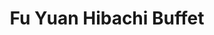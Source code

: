 ---
layout: place
title: "Fu Yuan Hibachi Buffet"
permalink: /indiana/plainfield/fu-yuan-hibachi-buffet.html
stateAbbr: IN
stateName: Indiana
cityName: Plainfield
seo:
  name: "Fu Yuan Hibachi Buffet"
  type: Restaurant
  links: https://fuyuanhibachi.shop/
description: "Japanese BBQ house with an expansive lunch & dinner buffet including sushi & fried rice dishes. Looking for sushi in Plainfield, Indiana? Check out Fu Yuan H..."
place_id: ChIJ2cQVVkmkbIgRZgoOlogFiKs
photos:
  - name: >-
      places/ChIJ2cQVVkmkbIgRZgoOlogFiKs/photos/AeeoHcKl4Hx7qQ7hXmPhc2FjNjGJxl3uqOGB0fPLUBAwG2gDNVs8faVGQlakPCRIrSRs2gdKrvrp3cVylaCV2vtMD6Kb_eIeYa8DZoxmoEZSf7jbw6VgcLzFgrqRw-Ro0y-C-86eE-2epwAFjvH6BfmzcFotimUkoLre8DSLbZxtFmI4sg_9T7OPJ7IkKFN4rTaLagD0v2F_gcQu-8yogfovaQjgfZwwSLtzbtBCcvCwIMr-B5lm5WfrENPYFvcIw0q8K0xu62F2_GJ4TUBg-RxARBPHAbeGi9X2MrqlfM0bvK3mszNx3dIIqwUAYVIy82wkBwTHUkFxLGi-WnI-SSUyFvuuM5OltT6XHLqOdXAm5zqCysbzt8JoqEoaWGHUSRnDUV0o6s9brLfjtVXiLyQi-GlRDdNpqrmRVTi_iWiQZAU
    widthPx: 4032
    heightPx: 3024
    authorAttributions:
      - displayName: Maria143 Enrique
        uri: https://maps.google.com/maps/contrib/110686748679157238791
        photoUri: >-
          https://lh3.googleusercontent.com/a-/ALV-UjUaHAC8H-JRgkRDiDsHJSXZGW76i08fDTtLHqKvBY1lx2LR1lgC=s100-p-k-no-mo
    flagContentUri: >-
      https://www.google.com/local/imagery/report/?cb_client=maps_api_places.places_api&image_key=!1e10!2sCIHM0ogKEICAgIDE7am0NA&hl=en-US
    googleMapsUri: >-
      https://www.google.com/maps/place//data=!3m4!1e2!3m2!1sCIHM0ogKEICAgIDE7am0NA!2e10!4m2!3m1!1s0x886ca4495615c4d9:0xab880588960e0a66
  - name: >-
      places/ChIJ2cQVVkmkbIgRZgoOlogFiKs/photos/AeeoHcJ-bmTwsd0bF4ZXWdbcxwUZ_nX49Cwd5dnFp7SqeM_3iUXDDA083znP9BkaDoYV3_iaGGvXpmPZQvChqoExC9-nJEgKy-Mv7YQymfgnn1LmnfOiPSkL2kgwLJqhW_vQGOInNedFNEhDZLSgaPm1cBtc-gggj48gxE6jr__0RPrm3Mxz9OXbihtqZWNnCo6POi9is_4aVBr50GuxdFVqClP1SMu9giYcaEvo7Mv4CNqC1wg0tL1btEcwvNGTYxG3vpXQBGy1LZUfkfC-NKWtySm6mY6-qJqPmCha3c5fw9rt-vUtKlgYq03dxzqnQVleNWBR59PpHiWxjp8wG4SEX3CM186Rv9pyBBmQwyGbLg_3VVJTINY68GVhO6uwefytQCHsX_C1Ps4JavN32BJCsRei0HIHQVwgR4j5Orx6vFBjCQ
    widthPx: 4032
    heightPx: 3024
    authorAttributions:
      - displayName: Nooroodin84
        uri: https://maps.google.com/maps/contrib/110365450446427215090
        photoUri: >-
          https://lh3.googleusercontent.com/a-/ALV-UjUJVDbUi81cpXRBpBf4GZ9-XBE9WhpQwAgeQ8r-OBVPdUAQtJ01Jw=s100-p-k-no-mo
    flagContentUri: >-
      https://www.google.com/local/imagery/report/?cb_client=maps_api_places.places_api&image_key=!1e10!2sCIHM0ogKEICAgIDhspPaMQ&hl=en-US
    googleMapsUri: >-
      https://www.google.com/maps/place//data=!3m4!1e2!3m2!1sCIHM0ogKEICAgIDhspPaMQ!2e10!4m2!3m1!1s0x886ca4495615c4d9:0xab880588960e0a66
  - name: >-
      places/ChIJ2cQVVkmkbIgRZgoOlogFiKs/photos/AeeoHcKnfajbPHRJNbuioCPPNvVkUzvavy81CHUlw20ISOb985E2uD--YGS7OGRLrRDKs4AoVayCzhCWfBvyTJkxX97rVPT4uUmnXllI7HNrp1aT_E6zAokrJ0Ff3lmm9dyB7kPOba_sLcWDdq6sVBW1gxj3nX1390Pcc0uqcOKIlJbskzstTBHmhd52QQWKT-wdBUtLgQSfxGyvrbMLD_T9ogU4gmu9r4xqY8wXpajfLbCfP8BDfl-942mW5Jx7GCPL9PPrCe02bp2HEJSVXP7wr2ddI3ld9nssNUjB0iCgNkZ6ht6uxj4I3d_fbkEpMgr2bCkHEwOMcINhjnw6PX84gQkMKFP1x5s_CHIw-tIYdBdOCwZZV5r3QoA3ohwSNe6b1bjCkc_FceYfiPerbDjxeffCDwLqVoOwnpHqWkZ8FVD_eg
    widthPx: 4000
    heightPx: 3000
    authorAttributions:
      - displayName: Magnificent Smith
        uri: https://maps.google.com/maps/contrib/101244357212095388650
        photoUri: >-
          https://lh3.googleusercontent.com/a/ACg8ocJnhJ3xLso2Gw9L1dktd4FameGQjZkEAVoyjwe3KPujhrkc-w=s100-p-k-no-mo
    flagContentUri: >-
      https://www.google.com/local/imagery/report/?cb_client=maps_api_places.places_api&image_key=!1e10!2sCIHM0ogKEICAgIDn0e_WPw&hl=en-US
    googleMapsUri: >-
      https://www.google.com/maps/place//data=!3m4!1e2!3m2!1sCIHM0ogKEICAgIDn0e_WPw!2e10!4m2!3m1!1s0x886ca4495615c4d9:0xab880588960e0a66
  - name: >-
      places/ChIJ2cQVVkmkbIgRZgoOlogFiKs/photos/AeeoHcKgNjxddG4ELqCoNU1UGL5DyHGs15MXn7q4fbhfwMigJk2AdaZzaYVPzxGHuhYAvOmGhVevQ92dUhzMWdfZz11zK2lZyc0zyPAjeHRFqo1Jl1KFL-cBc5jAU1JhjaBRH8i3CXM6YfD3rFCG2wxdidhfaEx5h9nJ_ZiVAa2xbZRhcUtggzrsxiu4NivrWGLYE6Z5cJveyRtiWjTcGokCDONhzrShD9ukD-UQQpJ17UlnielxjsRMaSZtbf89FRI2vmXRUm4QZs-QXuKkQwjVR2byEsaxV0tJhVaNSs__FYWUAo0o3k-slTYBq2m185ZVjsE4Jo03_PoDaEWFdeFwDZHBZvZ1gCmyvIh8DXRnxOttV7DxGfXhOKcUvJORrNdiiWgZVNYRCKD5n4G5rdknogVglfNN-wpRdSUIqtWfVTwpyQ
    widthPx: 4080
    heightPx: 3072
    authorAttributions:
      - displayName: MC
        uri: https://maps.google.com/maps/contrib/105441240955004363983
        photoUri: >-
          https://lh3.googleusercontent.com/a-/ALV-UjWxNQ_ItlIL12YZNEiGwM2p9CRZynrBpovJG5VQcAvAKwQP3a7r=s100-p-k-no-mo
    flagContentUri: >-
      https://www.google.com/local/imagery/report/?cb_client=maps_api_places.places_api&image_key=!1e10!2sCIHM0ogKEICAgICbqcaceg&hl=en-US
    googleMapsUri: >-
      https://www.google.com/maps/place//data=!3m4!1e2!3m2!1sCIHM0ogKEICAgICbqcaceg!2e10!4m2!3m1!1s0x886ca4495615c4d9:0xab880588960e0a66
  - name: >-
      places/ChIJ2cQVVkmkbIgRZgoOlogFiKs/photos/AeeoHcI2PUa7lGmWb4o3ALnnhYyMomm-lTRFGNpyu1XiAI1LRvPrSNNj6Xm1M1boLFtk2orVeLapLy1ddJZdqtkQN28QfMKNH8GaX03WutPasAs0smpmZwNRxGUjeTltpVdLTvrbJd4I1RqbyTlQFEBSk-_Zae9BtoumzWXN5TvPYBE47kEc2xUBqXmBGEW560IQfMXoTbzCgQ5kF9FxT6UROSUW__Pm8UG41Rj-nfxUqZcoUDlgbRE8XTFGJlr-5nSAooIUgJ-5L6P4Cfho7KVWcfjagIkFOxAFtvCumpEvQMj3QNwPlJhsxrFjIbzlxmbiqC-GxtN-NLRcX6QzssegAae6mbcmlia7E-eXcAc3eSlmOgsFMddwIAR6oWpU1eYr1I_xZpzvcHMbNtfi8ShHUtTnEJCw-3tjt_I4Qs7lx0rrAw
    widthPx: 4032
    heightPx: 1908
    authorAttributions:
      - displayName: John Patton
        uri: https://maps.google.com/maps/contrib/109563920437519386004
        photoUri: >-
          https://lh3.googleusercontent.com/a-/ALV-UjWvn9PbbF-WqYyrnp9-9aRLYVM52-Mos1XS_bzwzxRDXI9cWafU0g=s100-p-k-no-mo
    flagContentUri: >-
      https://www.google.com/local/imagery/report/?cb_client=maps_api_places.places_api&image_key=!1e10!2sCIHM0ogKEICAgID23sj_Yw&hl=en-US
    googleMapsUri: >-
      https://www.google.com/maps/place//data=!3m4!1e2!3m2!1sCIHM0ogKEICAgID23sj_Yw!2e10!4m2!3m1!1s0x886ca4495615c4d9:0xab880588960e0a66
  - name: >-
      places/ChIJ2cQVVkmkbIgRZgoOlogFiKs/photos/AeeoHcKv6y6H3qaJZGjSp6v3wqDqqggoB5AzDbzCIwD3IRsfu4xoBoskTrMu9x87cKnHfWSXIjB-zTxGqWhJqYz65Pq2n-M9Pwh3z4W7K3f9DfypffSM09OqW_n5dxD7HyetvMBKCkolfG5G6tAFGNVLreCfWOVfn5r7e48HNgMvoBHciz6__NPHOlt9cgWM2hgYGzv0dU9jFdhfhCB8NNNrBU_AaCCff_YJBCZfY7KcavSMKTjIvhQZZxdq79xt1GPySnuLjzem1IbdmIaLcCgpu495VwyCKRNIXF4ksBB37BXfn-bQXB_wanadlaVoiRgWQeQTxRAzxhBrmc5tvSuCRTl_CQPg7iYlyujPFmoOb3HC1zPe3OD4lw2jrmzw-X7Rg-3QhmSTOICxKeYOpHsd_w-vC49h1NYrUmS96xPw7U47hQ
    widthPx: 4080
    heightPx: 3072
    authorAttributions:
      - displayName: Daniel Watson
        uri: https://maps.google.com/maps/contrib/105147023118361223522
        photoUri: >-
          https://lh3.googleusercontent.com/a-/ALV-UjUA7Dz7g286MoZ2acOrqppfVi9SollvuYf-Q3eGZRi2qhTxgDNcPg=s100-p-k-no-mo
    flagContentUri: >-
      https://www.google.com/local/imagery/report/?cb_client=maps_api_places.places_api&image_key=!1e10!2sCIHM0ogKEICAgICT09_VEA&hl=en-US
    googleMapsUri: >-
      https://www.google.com/maps/place//data=!3m4!1e2!3m2!1sCIHM0ogKEICAgICT09_VEA!2e10!4m2!3m1!1s0x886ca4495615c4d9:0xab880588960e0a66
  - name: >-
      places/ChIJ2cQVVkmkbIgRZgoOlogFiKs/photos/AeeoHcICglXjCk-PYYplkHK7TwUMXNLTk9NAGOyJjrrn68EZ1AO3zlHATJO9GVXhTnaIY9-rukBC8tgKXCNZqTTPnvWr49ENoUjsx40GNhtGV6k0RXh6lvUUMXB_kqtCmdYEcvcWC8J3Wxk6JHEICEJpstZrvY9xTOvmKohrfAJRKvxJshPNYwHseroego0JiN4GY-JyN9N5xZZ1TJzGexw5cRv_HAdlgJfYF0J_A0vdTkA5bVvUcw4Uib2xMIPLZ5BnQQ55K4PunGsQms7w-uBaKZ0BEgJhlTwPQ1SepeVwpmyzDVyqI8aWAXLj4D27YvFzn68rzM4IaZrF489ZQh2Qp4aFIBumDWIquWEGYiu9CWe0I7pYR0bBO-_tfAEQUw76YeUA2RIsvC1xW3kAaW0LaDfIapFVPcGyv4HkTKlFs4VJuw
    widthPx: 3468
    heightPx: 4624
    authorAttributions:
      - displayName: Jesse Felmy
        uri: https://maps.google.com/maps/contrib/113421734768186138766
        photoUri: >-
          https://lh3.googleusercontent.com/a-/ALV-UjXz4YiiWnpDPrBBRQqGArAxqqPT4qv-ShBbkolYRX3WytIW7CXH=s100-p-k-no-mo
    flagContentUri: >-
      https://www.google.com/local/imagery/report/?cb_client=maps_api_places.places_api&image_key=!1e10!2sCIHM0ogKEICAgICWvPDFNg&hl=en-US
    googleMapsUri: >-
      https://www.google.com/maps/place//data=!3m4!1e2!3m2!1sCIHM0ogKEICAgICWvPDFNg!2e10!4m2!3m1!1s0x886ca4495615c4d9:0xab880588960e0a66
  - name: >-
      places/ChIJ2cQVVkmkbIgRZgoOlogFiKs/photos/AeeoHcI-qs5cGZWKJxZC_5QvUKrmZfRBCsf0Glx7UtmjiDAxEcoFQH3RxmgJPTfqQlpVFtRzySLgeIF0amcCyamtrx-BJBtuUR6NZpvq9Yee_4-j3nS9sexbWQG0NmcQG9hiREVGOuE7SrTrfIeSExrewqz05a08x4_tGAtZW_AAt3_XmoiUl3qVnhF1zMyW2BEYWZIwlirCnvxWYwLPldAIJ6eWLS2gZV62ilhYuvADYJtXbPj3OH94-7LbScIjSoAVz9-sIj2R7xCulbg9Uap7CFmzn7czXlBLYI0dW0WXne8ew3ek5grwSgyRWp1FUyrIQmGXeMxZOUgSQ07jyR8x7OzQX0loIJQmEqx50gwAKTsaG3PezounkkInER51jJ6YsNBfmZ5no243D6qcn55wRYDzAhGJMmx3wOyDTzN811DPaZOb
    widthPx: 4032
    heightPx: 3024
    authorAttributions:
      - displayName: Diana Voloshyna
        uri: https://maps.google.com/maps/contrib/109435972479917259777
        photoUri: >-
          https://lh3.googleusercontent.com/a-/ALV-UjW8H9oS1iHZewK1NM-CM73_qbNYPOZefTX7XMubr5Ch2-pLwByuqQ=s100-p-k-no-mo
    flagContentUri: >-
      https://www.google.com/local/imagery/report/?cb_client=maps_api_places.places_api&image_key=!1e10!2sCIHM0ogKEICAgIDmzr_0lAE&hl=en-US
    googleMapsUri: >-
      https://www.google.com/maps/place//data=!3m4!1e2!3m2!1sCIHM0ogKEICAgIDmzr_0lAE!2e10!4m2!3m1!1s0x886ca4495615c4d9:0xab880588960e0a66
  - name: >-
      places/ChIJ2cQVVkmkbIgRZgoOlogFiKs/photos/AeeoHcKKdc5tObaZa_amfw4qVPZUua7XXUfVDMDvF-x45SlD11dgiT0PkSocDUN9OiszbPfmemyhOszhsMNXLXWnkxZlPrPlVWxz18wMh_sqXf1wdpXV8iK78h2-6a_2mEb-IqDy_ipDPxtJsSi_bIUsM7lBrR1Z8HK3s9npVAFAFEB-iNF8Cq5_gsMrfmK6PwWkBo3OHz_fJdIclHSV81GAvhLNC8AScXeMuAwMnqAR74nqhnmmqn1WxoP-DQFadM_G3p5zGKfbdJ2Sy1jTz9Y-GWpYEdGWBSbpGKy93DnExb3EqN0viJzkaFsK4n8b2uJp6vZrk6fIDdaPPCX4UP8SulhNQoNzgIUaxg2bx1hYInhnImJ6-DAnoyZ4vm62V8u0O66YQucqKy8X_7H2xuPYppUTrL-LK9FBXhnZj7lDqhkwjw
    widthPx: 2268
    heightPx: 4032
    authorAttributions:
      - displayName: Ariale Schell
        uri: https://maps.google.com/maps/contrib/102929599524455777473
        photoUri: >-
          https://lh3.googleusercontent.com/a-/ALV-UjVe5vlAFI_If6-RCiWsoQj8JgJdm9Syn8X8bxENFDqivhKa7slEbw=s100-p-k-no-mo
    flagContentUri: >-
      https://www.google.com/local/imagery/report/?cb_client=maps_api_places.places_api&image_key=!1e10!2sCIHM0ogKEICAgIChj-iPNw&hl=en-US
    googleMapsUri: >-
      https://www.google.com/maps/place//data=!3m4!1e2!3m2!1sCIHM0ogKEICAgIChj-iPNw!2e10!4m2!3m1!1s0x886ca4495615c4d9:0xab880588960e0a66
  - name: >-
      places/ChIJ2cQVVkmkbIgRZgoOlogFiKs/photos/AeeoHcJDltdtpsmF4FrLfL3DigvvjWVpmtsPB1pqPNU6tWX2o_3iC0ctC_8AF4RfEHW-iteK-9iBiCDUwEtYO-kIeWvPUIaBx2amorf_zmCiPisHGyYRKf1mQziEcb1W0mH7qmsj75x0lDIcXAmAVv3HYYSjRBRVQXEkN5oVGKTJIIUJemE-URmbeMk6r04MreBfYX1qLDM5U5fZ4SR8FfdZ_qaZ7lYwFTyVKXlHaDLQQKfRmaL8dZ2SiLGOIDfyDIZgjWw_-a-saf0yTvd7UtWcBGDb7rrLjeNyBWr4h4uTa5kfSfVNSZgYoKQS7-I1T0PyegbbNGPOpqgJyr82UIbcqLytpPlqNDVSeXSD7aT6bffu9B_WKxnUVFL2AeF6UHLnFXq6oUS8llboIWa8n3P4917SYzNg3-b61QWMvTFPltUWa5Gs
    widthPx: 4032
    heightPx: 3024
    authorAttributions:
      - displayName: Flighest One
        uri: https://maps.google.com/maps/contrib/117621040524208925489
        photoUri: >-
          https://lh3.googleusercontent.com/a-/ALV-UjUWDepJGVysUD-74EAjTXE53aQsHqbsj4svVdCENbW0KONuLZnJ7w=s100-p-k-no-mo
    flagContentUri: >-
      https://www.google.com/local/imagery/report/?cb_client=maps_api_places.places_api&image_key=!1e10!2sCIHM0ogKEICAgIDE5b_snwE&hl=en-US
    googleMapsUri: >-
      https://www.google.com/maps/place//data=!3m4!1e2!3m2!1sCIHM0ogKEICAgIDE5b_snwE!2e10!4m2!3m1!1s0x886ca4495615c4d9:0xab880588960e0a66
address: 2535 E Main St, Plainfield, IN 46168, USA
street: 2535 E Main St
city: Plainfield
state: IN
zip: '46168'
country: USA
neighborhood: null
latitude: '39.713625'
longitude: '-86.362457'
accessibility_options:
  wheelchairAccessibleParking: true
  wheelchairAccessibleEntrance: true
  wheelchairAccessibleRestroom: true
  wheelchairAccessibleSeating: true
business_status: OPERATIONAL
name: Fu Yuan Hibachi Buffet
google_maps_links:
  directionsUri: >-
    https://www.google.com/maps/dir//''/data=!4m7!4m6!1m1!4e2!1m2!1m1!1s0x886ca4495615c4d9:0xab880588960e0a66!3e0
  placeUri: https://maps.google.com/?cid=12360135261509519974
  writeAReviewUri: >-
    https://www.google.com/maps/place//data=!4m3!3m2!1s0x886ca4495615c4d9:0xab880588960e0a66!12e1
  reviewsUri: >-
    https://www.google.com/maps/place//data=!4m4!3m3!1s0x886ca4495615c4d9:0xab880588960e0a66!9m1!1b1
  photosUri: >-
    https://www.google.com/maps/place//data=!4m3!3m2!1s0x886ca4495615c4d9:0xab880588960e0a66!10e5
primary_type: Japanese Restaurant
opening_hours:
  regular: null
  current: null
secondary_opening_hours:
  regular:
    weekdayDescriptions: null
    type: null
  current:
    weekdayDescriptions: null
    type: null
phone: (317) 742-5558
price_level: PRICE_LEVEL_MODERATE
price_range: $10 &ndash; $20
rating: '4.0'
rating_count: 1845
website: https://fuyuanhibachi.shop/
reviews:
  - name: >-
      places/ChIJ2cQVVkmkbIgRZgoOlogFiKs/reviews/ChZDSUhNMG9nS0VJQ0FnSUNicWNhY0NnEAE
    relativePublishTimeDescription: 8 months ago
    rating: 2
    text:
      text: >-
        Well let's start with the good part. I went on a Sunday for lunch. 
        Dessert was good and each dish was served hot. Now to the ugh part.
        Every dish didn't look like it had any care when cooked. The taste was
        definitely missing something. My favorite Chinese take out has more love
        given to it. The sushi looked like it sat there for a while.  I tried
        the hibachi where you get your own ingredients expecting you made
        something yummy but my first bite I spit it in my napkin. I didn't
        bother to just go with swallowing it.    Seafood was plentiful but small
        in comparison.  General Tai's and coconut shrimp were overdone and too
        much breading.  Noodles were bland and small.  Soup was basic and again
        lacked flavor.  I wasn't feeling the Chinese food so went with
        American.  What could go wrong right?  Mac and cheese was cold and
        mashed potatoes definitely had the came out of a bag taste. Gravy did as
        well. I'd get new chefs. I'm not sure how this place gets amazing
        reviews.  For me to come all the way to Plainfield I truly expected
        something much better. I won't be back. I'd travel up north or south to
        get something more edible for the money.
      languageCode: en
    originalText:
      text: >-
        Well let's start with the good part. I went on a Sunday for lunch. 
        Dessert was good and each dish was served hot. Now to the ugh part.
        Every dish didn't look like it had any care when cooked. The taste was
        definitely missing something. My favorite Chinese take out has more love
        given to it. The sushi looked like it sat there for a while.  I tried
        the hibachi where you get your own ingredients expecting you made
        something yummy but my first bite I spit it in my napkin. I didn't
        bother to just go with swallowing it.    Seafood was plentiful but small
        in comparison.  General Tai's and coconut shrimp were overdone and too
        much breading.  Noodles were bland and small.  Soup was basic and again
        lacked flavor.  I wasn't feeling the Chinese food so went with
        American.  What could go wrong right?  Mac and cheese was cold and
        mashed potatoes definitely had the came out of a bag taste. Gravy did as
        well. I'd get new chefs. I'm not sure how this place gets amazing
        reviews.  For me to come all the way to Plainfield I truly expected
        something much better. I won't be back. I'd travel up north or south to
        get something more edible for the money.
      languageCode: en
    authorAttribution:
      displayName: MC
      uri: https://www.google.com/maps/contrib/105441240955004363983/reviews
      photoUri: >-
        https://lh3.googleusercontent.com/a-/ALV-UjWxNQ_ItlIL12YZNEiGwM2p9CRZynrBpovJG5VQcAvAKwQP3a7r=s128-c0x00000000-cc-rp-mo-ba6
    publishTime: '2024-07-28T18:00:16.974536Z'
    flagContentUri: >-
      https://www.google.com/local/review/rap/report?postId=ChZDSUhNMG9nS0VJQ0FnSUNicWNhY0NnEAE&d=17924085&t=1
    googleMapsUri: >-
      https://www.google.com/maps/reviews/data=!4m6!14m5!1m4!2m3!1sChZDSUhNMG9nS0VJQ0FnSUNicWNhY0NnEAE!2m1!1s0x886ca4495615c4d9:0xab880588960e0a66
  - name: >-
      places/ChIJ2cQVVkmkbIgRZgoOlogFiKs/reviews/ChZDSUhNMG9nS0VJQ0FnTUNBbGZ2akhBEAE
    relativePublishTimeDescription: 2 months ago
    rating: 2
    text:
      text: >-
        The staff were friendly! The bathrooms were not so appealing. There was
        literal duct tape holding things together in the bathroom. The
        restaurant itself was not bad as far as decorations and environment go.
        There was a nasty smell near the table my family and I were sitting at.
        It smelled like sewage. Not a fun smell, glad it didn't make an
        appearance until we finished eating. The food... none of it was hot.
        None of it had flavor and it was chewy. I didn't finish my plate because
        it just wasn't good and I was a bit fearful of getting sick because the
        hot food was not hot. The buffet line did not have any food labeled and
        there was a long hair stuck to one of the serving tongs in one of the
        food dishes. The cost is kind of expensive for the quality of food
        you're getting. The bill came out to $50 and some change for two adults
        and a child plus the cost of drinks. This totals around $15 and some
        change per adult. The food was not worth this. I came here because it
        was rated 4 stars.. after eating here, I have no idea why! Won't be
        returning.
      languageCode: en
    originalText:
      text: >-
        The staff were friendly! The bathrooms were not so appealing. There was
        literal duct tape holding things together in the bathroom. The
        restaurant itself was not bad as far as decorations and environment go.
        There was a nasty smell near the table my family and I were sitting at.
        It smelled like sewage. Not a fun smell, glad it didn't make an
        appearance until we finished eating. The food... none of it was hot.
        None of it had flavor and it was chewy. I didn't finish my plate because
        it just wasn't good and I was a bit fearful of getting sick because the
        hot food was not hot. The buffet line did not have any food labeled and
        there was a long hair stuck to one of the serving tongs in one of the
        food dishes. The cost is kind of expensive for the quality of food
        you're getting. The bill came out to $50 and some change for two adults
        and a child plus the cost of drinks. This totals around $15 and some
        change per adult. The food was not worth this. I came here because it
        was rated 4 stars.. after eating here, I have no idea why! Won't be
        returning.
      languageCode: en
    authorAttribution:
      displayName: bre nicole
      uri: https://www.google.com/maps/contrib/113944160118888426162/reviews
      photoUri: >-
        https://lh3.googleusercontent.com/a/ACg8ocKHzPlByEa6IQCw38LWlIPZ4QZp7Dk2mRuomVu1njtvgVIoJA=s128-c0x00000000-cc-rp-mo
    publishTime: '2025-02-02T20:05:06.921382Z'
    flagContentUri: >-
      https://www.google.com/local/review/rap/report?postId=ChZDSUhNMG9nS0VJQ0FnTUNBbGZ2akhBEAE&d=17924085&t=1
    googleMapsUri: >-
      https://www.google.com/maps/reviews/data=!4m6!14m5!1m4!2m3!1sChZDSUhNMG9nS0VJQ0FnTUNBbGZ2akhBEAE!2m1!1s0x886ca4495615c4d9:0xab880588960e0a66
  - name: >-
      places/ChIJ2cQVVkmkbIgRZgoOlogFiKs/reviews/ChdDSUhNMG9nS0VJQ0FnSUN4dGZxSDNRRRAB
    relativePublishTimeDescription: a year ago
    rating: 5
    text:
      text: >-
        ABSOLUTELY LOVE THIS BUFFET! I always go here when in the area, I live a
        couple hours away and will always choose this restaurant when visiting.
        They have so many different options and it is not too bad of a price.
        The restaurant is always clean and very quiet. You are able to enjoy a
        nice meal here. The bacon chicken is fantastic and would recommend it
        100%. It is also kid-friendly who are picky eaters. They had mac and
        cheese and chicken nuggets when I visited last. You will not regret
        stopping by this location!
      languageCode: en
    originalText:
      text: >-
        ABSOLUTELY LOVE THIS BUFFET! I always go here when in the area, I live a
        couple hours away and will always choose this restaurant when visiting.
        They have so many different options and it is not too bad of a price.
        The restaurant is always clean and very quiet. You are able to enjoy a
        nice meal here. The bacon chicken is fantastic and would recommend it
        100%. It is also kid-friendly who are picky eaters. They had mac and
        cheese and chicken nuggets when I visited last. You will not regret
        stopping by this location!
      languageCode: en
    authorAttribution:
      displayName: Bean !
      uri: https://www.google.com/maps/contrib/112903871452033140177/reviews
      photoUri: >-
        https://lh3.googleusercontent.com/a-/ALV-UjVhlSAk013jRDbuI4s3lp1ThBCRDNqqNXM2jyLmXFEc1YQJkPEP=s128-c0x00000000-cc-rp-mo-ba5
    publishTime: '2023-05-22T19:10:23.238627Z'
    flagContentUri: >-
      https://www.google.com/local/review/rap/report?postId=ChdDSUhNMG9nS0VJQ0FnSUN4dGZxSDNRRRAB&d=17924085&t=1
    googleMapsUri: >-
      https://www.google.com/maps/reviews/data=!4m6!14m5!1m4!2m3!1sChdDSUhNMG9nS0VJQ0FnSUN4dGZxSDNRRRAB!2m1!1s0x886ca4495615c4d9:0xab880588960e0a66
  - name: >-
      places/ChIJ2cQVVkmkbIgRZgoOlogFiKs/reviews/ChdDSUhNMG9nS0VJQ0FnSUNmeEtXZXJRRRAB
    relativePublishTimeDescription: 3 months ago
    rating: 1
    text:
      text: >-
        We live close and have tried this place multiple times. Our last visit
        the food was dry and the sushi selection looked like it had set out all
        day. We picked other options and sat down. Our waitress was very pushy
        to take our plates and brought us the bill before we even got through
        our first plate. Saying you can pay now and was very pushy about it.
        Like she wanted us to leave as soon as possible it was very awkward. 
        Then I took my daughter to the bathroom and hoe I wish I would of took a
        picture of the disgusting seen. The bathroom looked like it was flooded
        toilet paper stuck on the floor really nasty.. I wish I would of seen
        the bathroom before we got food we would of never sat down.I would love
        to see the health department report for this restaurant no way they pass
        inspection.
      languageCode: en
    originalText:
      text: >-
        We live close and have tried this place multiple times. Our last visit
        the food was dry and the sushi selection looked like it had set out all
        day. We picked other options and sat down. Our waitress was very pushy
        to take our plates and brought us the bill before we even got through
        our first plate. Saying you can pay now and was very pushy about it.
        Like she wanted us to leave as soon as possible it was very awkward. 
        Then I took my daughter to the bathroom and hoe I wish I would of took a
        picture of the disgusting seen. The bathroom looked like it was flooded
        toilet paper stuck on the floor really nasty.. I wish I would of seen
        the bathroom before we got food we would of never sat down.I would love
        to see the health department report for this restaurant no way they pass
        inspection.
      languageCode: en
    authorAttribution:
      displayName: Jessica Harris
      uri: https://www.google.com/maps/contrib/100808004672806691414/reviews
      photoUri: >-
        https://lh3.googleusercontent.com/a/ACg8ocJjhhcjckB8-KfJjnbCMgsBhP_m-bb1KvSQhXYbK35Sf8ZiHQ=s128-c0x00000000-cc-rp-mo-ba2
    publishTime: '2024-12-26T03:27:40.678694Z'
    flagContentUri: >-
      https://www.google.com/local/review/rap/report?postId=ChdDSUhNMG9nS0VJQ0FnSUNmeEtXZXJRRRAB&d=17924085&t=1
    googleMapsUri: >-
      https://www.google.com/maps/reviews/data=!4m6!14m5!1m4!2m3!1sChdDSUhNMG9nS0VJQ0FnSUNmeEtXZXJRRRAB!2m1!1s0x886ca4495615c4d9:0xab880588960e0a66
  - name: >-
      places/ChIJ2cQVVkmkbIgRZgoOlogFiKs/reviews/ChdDSUhNMG9nS0VJQ0FnTUNBb1l2Sm5RRRAB
    relativePublishTimeDescription: 2 months ago
    rating: 2
    text:
      text: >-
        Sadly this seems like a place that made a lot of cost savings moves and
        survived but never recovered from 2020.

        The sushi was better than expected but the buffet food was bland and
        disappointing.

        The only mustard available was in the packets which sadly is always just
        all bitter with no heat. There were no chopsticks available and eating
        sushi with a fork is just wrong.

        My friend had some mussels and said they were watery. The chicken I had
        was tough.

        I hate to see a place like this in decline which is what I suspect.

        A side note, do not use the soy sauce on the table. Someone had poured
        salt in it and it was very salty. I politely informed the staff and they
        took it to dump, clean and refill.
      languageCode: en
    originalText:
      text: >-
        Sadly this seems like a place that made a lot of cost savings moves and
        survived but never recovered from 2020.

        The sushi was better than expected but the buffet food was bland and
        disappointing.

        The only mustard available was in the packets which sadly is always just
        all bitter with no heat. There were no chopsticks available and eating
        sushi with a fork is just wrong.

        My friend had some mussels and said they were watery. The chicken I had
        was tough.

        I hate to see a place like this in decline which is what I suspect.

        A side note, do not use the soy sauce on the table. Someone had poured
        salt in it and it was very salty. I politely informed the staff and they
        took it to dump, clean and refill.
      languageCode: en
    authorAttribution:
      displayName: XXAIX
      uri: https://www.google.com/maps/contrib/112714962930618682026/reviews
      photoUri: >-
        https://lh3.googleusercontent.com/a-/ALV-UjU2cYh2gx5MN1i9VbHNrnvck0mgLaWsi0XtGP_IJhEF-Ne4luM=s128-c0x00000000-cc-rp-mo
    publishTime: '2025-02-01T14:14:30.853316Z'
    flagContentUri: >-
      https://www.google.com/local/review/rap/report?postId=ChdDSUhNMG9nS0VJQ0FnTUNBb1l2Sm5RRRAB&d=17924085&t=1
    googleMapsUri: >-
      https://www.google.com/maps/reviews/data=!4m6!14m5!1m4!2m3!1sChdDSUhNMG9nS0VJQ0FnTUNBb1l2Sm5RRRAB!2m1!1s0x886ca4495615c4d9:0xab880588960e0a66
parking_options:
  freeParkingLot: true
  freeStreetParking: true
  paidStreetParking: false
  valetParking: false
payment_options:
  acceptsCreditCards: true
  acceptsDebitCards: true
  acceptsCashOnly: false
  acceptsNfc: true
allow_dogs: null
curbside_pickup: false
delivery: true
dine_in: true
good_for_children: true
good_for_groups: true
good_for_sports: false
live_music: false
menu_for_children: false
outdoor_seating: false
reservable: true
restroom: true
serves_beer: false
serves_breakfast: false
serves_brunch: null
serves_cocktails: false
serves_coffee: null
serves_dinner: true
serves_dessert: true
serves_lunch: true
serves_vegetarian_food: true
serves_wine: false
takeout: true
summary: >-
  Japanese BBQ house with an expansive lunch & dinner buffet including sushi &
  fried rice dishes.

---
